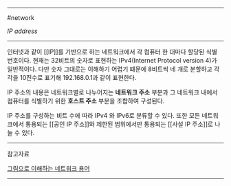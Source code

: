 
---

#network 

*IP address*

---

인터넷과 같이 [[IP]]를 기반으로 하는 네트워크에서 각 컴퓨터 한 대마다 할당된 식별 번호이다. 현재는 32비트의 숫자로 표현하는 IPv4(Internet Protocol version 4)가 일반적이다. 다만 숫자 그대로는 이해하기 어렵기 떄문에 8비트씩 네 개로 분할하고 각각을 10진수로 표기해 192.168.0.1과 같이 표현한다.

IP 주소의 내용은 네트워크별로 나누어지는 **네트워크 주소** 부분과 그 네트워크 내에서 컴퓨터를 식별하기 위한 **호스트 주소** 부분을 조합하여 구성된다. 

IP 주소를 구성하는 비트 수에 따라 IPv4 와 IPv6로 분류할 수 있다.
또한 모든 네트워크에서 통용되는 [[공인 IP 주소]]와 제한된 범위에서만 통용되는 [[사설 IP 주소]]로 나눌 수 있다.

---

참고자료

[그림으로 이해하는 네트워크 용어](https://product.kyobobook.co.kr/detail/S000001834837)

---